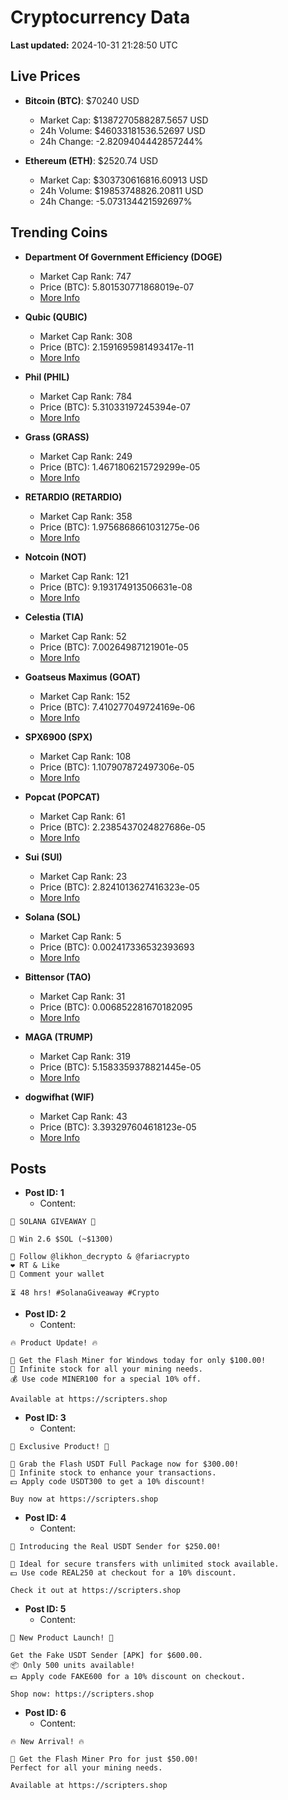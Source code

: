 # Cryptocurrency Data

**Last updated:** 2024-10-31 21:28:50 UTC

## Live Prices
- **Bitcoin (BTC)**: $70240 USD
  - Market Cap: $1387270588287.5657 USD
  - 24h Volume: $46033181536.52697 USD
  - 24h Change: -2.8209404442857244%

- **Ethereum (ETH)**: $2520.74 USD
  - Market Cap: $303730616816.60913 USD
  - 24h Volume: $19853748826.20811 USD
  - 24h Change: -5.073134421592697%

## Trending Coins
- **Department Of Government Efficiency (DOGE)**
  - Market Cap Rank: 747
  - Price (BTC): 5.801530771868019e-07
  - [More Info](https://www.coingecko.com/en/coins/department-of-government-efficiency)

- **Qubic (QUBIC)**
  - Market Cap Rank: 308
  - Price (BTC): 2.1591695981493417e-11
  - [More Info](https://www.coingecko.com/en/coins/qubic)

- **Phil (PHIL)**
  - Market Cap Rank: 784
  - Price (BTC): 5.31033197245394e-07
  - [More Info](https://www.coingecko.com/en/coins/phil)

- **Grass (GRASS)**
  - Market Cap Rank: 249
  - Price (BTC): 1.4671806215729299e-05
  - [More Info](https://www.coingecko.com/en/coins/grass)

- **RETARDIO (RETARDIO)**
  - Market Cap Rank: 358
  - Price (BTC): 1.9756868661031275e-06
  - [More Info](https://www.coingecko.com/en/coins/retardio)

- **Notcoin (NOT)**
  - Market Cap Rank: 121
  - Price (BTC): 9.193174913506631e-08
  - [More Info](https://www.coingecko.com/en/coins/notcoin)

- **Celestia (TIA)**
  - Market Cap Rank: 52
  - Price (BTC): 7.00264987121901e-05
  - [More Info](https://www.coingecko.com/en/coins/celestia)

- **Goatseus Maximus (GOAT)**
  - Market Cap Rank: 152
  - Price (BTC): 7.410277049724169e-06
  - [More Info](https://www.coingecko.com/en/coins/goatseus-maximus)

- **SPX6900 (SPX)**
  - Market Cap Rank: 108
  - Price (BTC): 1.107907872497306e-05
  - [More Info](https://www.coingecko.com/en/coins/spx6900)

- **Popcat (POPCAT)**
  - Market Cap Rank: 61
  - Price (BTC): 2.2385437024827686e-05
  - [More Info](https://www.coingecko.com/en/coins/popcat)

- **Sui (SUI)**
  - Market Cap Rank: 23
  - Price (BTC): 2.8241013627416323e-05
  - [More Info](https://www.coingecko.com/en/coins/sui)

- **Solana (SOL)**
  - Market Cap Rank: 5
  - Price (BTC): 0.002417336532393693
  - [More Info](https://www.coingecko.com/en/coins/solana)

- **Bittensor (TAO)**
  - Market Cap Rank: 31
  - Price (BTC): 0.006852281670182095
  - [More Info](https://www.coingecko.com/en/coins/bittensor)

- **MAGA (TRUMP)**
  - Market Cap Rank: 319
  - Price (BTC): 5.1583359378821445e-05
  - [More Info](https://www.coingecko.com/en/coins/maga)

- **dogwifhat (WIF)**
  - Market Cap Rank: 43
  - Price (BTC): 3.393297604618123e-05
  - [More Info](https://www.coingecko.com/en/coins/dogwifhat)

## Posts
- **Post ID: 1**
  - Content:
```
🚀 SOLANA GIVEAWAY 🚀

🎁 Win 2.6 $SOL (~$1300)

🤝 Follow @likhon_decrypto & @fariacrypto
❤️ RT & Like
💬 Comment your wallet

⏳ 48 hrs! #SolanaGiveaway #Crypto
```

- **Post ID: 2**
  - Content:
```
🔥 Product Update! 🔥

🚀 Get the Flash Miner for Windows today for only $100.00!
🔋 Infinite stock for all your mining needs.
💰 Use code MINER100 for a special 10% off.

Available at https://scripters.shop
```

- **Post ID: 3**
  - Content:
```
🎁 Exclusive Product! 🎁

💸 Grab the Flash USDT Full Package now for $300.00!
🎉 Infinite stock to enhance your transactions.
💵 Apply code USDT300 to get a 10% discount!

Buy now at https://scripters.shop
```

- **Post ID: 4**
  - Content:
```
💎 Introducing the Real USDT Sender for $250.00!

💼 Ideal for secure transfers with unlimited stock available.
💵 Use code REAL250 at checkout for a 10% discount.

Check it out at https://scripters.shop
```

- **Post ID: 5**
  - Content:
```
🚀 New Product Launch! 🚀

Get the Fake USDT Sender [APK] for $600.00.
📦 Only 500 units available!
💵 Apply code FAKE600 for a 10% discount on checkout.

Shop now: https://scripters.shop
```

- **Post ID: 6**
  - Content:
```
🔥 New Arrival! 🔥

💸 Get the Flash Miner Pro for just $50.00!
Perfect for all your mining needs.

Available at https://scripters.shop
```

